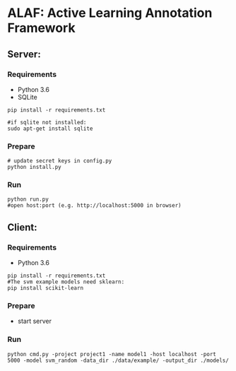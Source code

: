 # ALAF: Active Learning Annotation Framework
## Server:
### Requirements
- Python 3.6
- SQLite


```
pip install -r requirements.txt
    
#if sqlite not installed:
sudo apt-get install sqlite
```
### Prepare
    # update secret keys in config.py
    python install.py
### Run
    python run.py
    #open host:port (e.g. http://localhost:5000 in browser)
    
## Client:
### Requirements
- Python 3.6

```
pip install -r requirements.txt
#The svm example models need sklearn:
pip install scikit-learn
```
    
### Prepare
- start server
### Run
    python cmd.py -project project1 -name model1 -host localhost -port 5000 -model svm_random -data_dir ./data/example/ -output_dir ./models/
